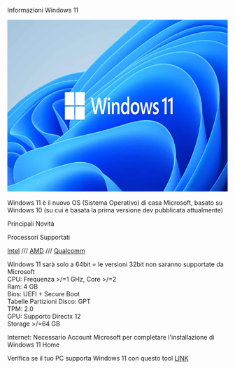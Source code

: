 Informazioni Windows 11

<img src="https://raw.githubusercontent.com/Iblis94/Windows_Italia/main/Introducing-Windows-11-iiQ8-Update-Microsoft-Windows11-Free.jpg" width="699" height="393">

Windows 11 è il nuovo OS (Sistema Operativo) di casa Microsoft, basato su Windows 10 (su cui è basata la prima versione dev pubblicata attualmente)

Principali Novità

Processori Supportati

<a href="https://docs.microsoft.com/en-us/windows-hardware/design/minimum/supported/windows-11-supported-intel-processors">Intel</a> ///
<a href="https://docs.microsoft.com/en-us/windows-hardware/design/minimum/supported/windows-11-supported-amd-processors">AMD</a> ///
<a href="https://docs.microsoft.com/en-us/windows-hardware/design/minimum/supported/windows-11-supported-qualcomm-processors">Qualcomm</a>

Windows 11 sarà solo a 64bit = le versioni 32bit non saranno supportate da Microsoft <br>
CPU: Frequenza >/=1 GHz, Core >/=2 <br>
Ram: 4 GB <br>
Bios: UEFI + Secure Boot <br>
Tabelle Partizioni Disco: GPT <br>
TPM: 2.0 <br>
GPU: Supporto Directx 12 <br>
Storage >/=64 GB


Internet: Necessario Account Microsoft per completare l'installazione di Windows 11 Home

Verifica se il tuo PC supporta Windows 11 con questo tool <a href="https://github.com/rcmaehl/WhyNotWin11">LINK</a>
